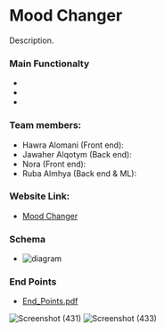 # Mood Changer

Description.

### Main Functionalty
-
-
-

### Team members:
- Hawra Alomani (Front end):
- Jawaher Alqotym (Back end):
- Nora (Front end):
- Ruba Almhya (Back end & ML):

### Website Link:
- [Mood Changer](https://62e7bab3051ac7362bee1ca1--willowy-rabanadas-074edd.netlify.app/)

### Schema
- ![diagram](https://user-images.githubusercontent.com/87912604/182139906-ea84f17c-3691-4560-8e9b-163976c4c5eb.png)


### End Points
- [End_Points.pdf](https://github.com/RubaALmohya/Final-full-stack-project/files/9205562/End_Points.pdf)

![Screenshot (431)](https://user-images.githubusercontent.com/63616896/181426828-326ade46-e347-4742-ac9a-0b8dc41f5830.png)
![Screenshot (433)](https://user-images.githubusercontent.com/63616896/181427417-4455f5c2-6945-4c5c-a045-b84b4d4fec0a.png)

